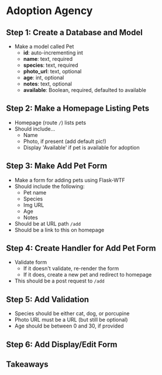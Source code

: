 # Adoption Agency

## Step 1: Create a Database and Model

- Make a model called Pet
  - **id**: auto-incrementing int
  - **name**: text, required
  - **species**: text, required
  - **photo_url**: text, optional
  - **age**: int, optional
  - **notes**: text, optional
  - **available**: Boolean, required, defaulted to available

## Step 2: Make a Homepage Listing Pets

- Homepage (route `/`) lists pets
- Should include...
  - Name
  - Photo, if present (add default pic!)
  - Display 'Available' if pet is available for adoption

## Step 3: Make Add Pet Form

- Make a form for adding pets using Flask-WTF
- Should include the following:
  - Pet name
  - Species
  - Img URL
  - Age
  - Notes
- Should be at URL path `/add`
- Should be a link to this on homepage

## Step 4: Create Handler for Add Pet Form

- Validate form
  - If it doesn't validate, re-render the form
  - If it does, create a new pet and redirect to homepage
- This should be a post request to `/add`

## Step 5: Add Validation

- Species should be either cat, dog, or porcupine
- Photo URL must be a URL (but still be optional)
- Age should be between 0 and 30, if provided

## Step 6: Add Display/Edit Form

## Takeaways

